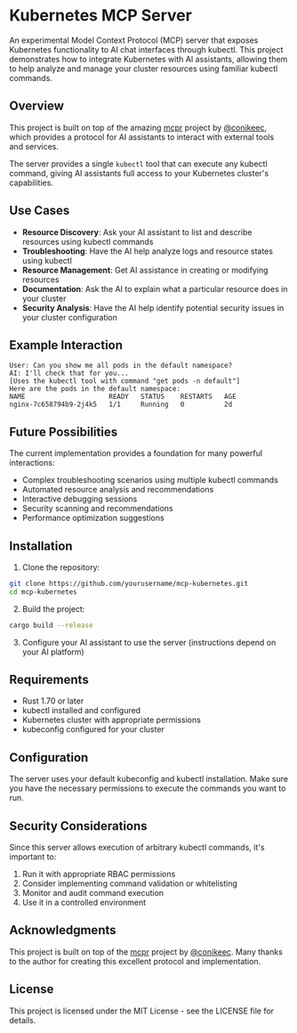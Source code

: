 # Kubernetes MCP Server

An experimental Model Context Protocol (MCP) server that exposes Kubernetes functionality to AI chat interfaces through kubectl. This project demonstrates how to integrate Kubernetes with AI assistants, allowing them to help analyze and manage your cluster resources using familiar kubectl commands.

## Overview

This project is built on top of the amazing [mcpr](https://github.com/conikeec/mcpr) project by [@conikeec](https://github.com/conikeec), which provides a protocol for AI assistants to interact with external tools and services.

The server provides a single `kubectl` tool that can execute any kubectl command, giving AI assistants full access to your Kubernetes cluster's capabilities.

## Use Cases

- **Resource Discovery**: Ask your AI assistant to list and describe resources using kubectl commands
- **Troubleshooting**: Have the AI help analyze logs and resource states using kubectl
- **Resource Management**: Get AI assistance in creating or modifying resources
- **Documentation**: Ask the AI to explain what a particular resource does in your cluster
- **Security Analysis**: Have the AI help identify potential security issues in your cluster configuration

## Example Interaction

```
User: Can you show me all pods in the default namespace?
AI: I'll check that for you...
[Uses the kubectl tool with command "get pods -n default"]
Here are the pods in the default namespace:
NAME                     READY   STATUS    RESTARTS   AGE
nginx-7c658794b9-2j4k5   1/1     Running   0          2d
```

## Future Possibilities

The current implementation provides a foundation for many powerful interactions:

- Complex troubleshooting scenarios using multiple kubectl commands
- Automated resource analysis and recommendations
- Interactive debugging sessions
- Security scanning and recommendations
- Performance optimization suggestions

## Installation

1. Clone the repository:
```bash
git clone https://github.com/yourusername/mcp-kubernetes.git
cd mcp-kubernetes
```

2. Build the project:
```bash
cargo build --release
```

3. Configure your AI assistant to use the server (instructions depend on your AI platform)

## Requirements

- Rust 1.70 or later
- kubectl installed and configured
- Kubernetes cluster with appropriate permissions
- kubeconfig configured for your cluster

## Configuration

The server uses your default kubeconfig and kubectl installation. Make sure you have the necessary permissions to execute the commands you want to run.

## Security Considerations

Since this server allows execution of arbitrary kubectl commands, it's important to:

1. Run it with appropriate RBAC permissions
2. Consider implementing command validation or whitelisting
3. Monitor and audit command execution
4. Use it in a controlled environment

## Acknowledgments

This project is built on top of the [mcpr](https://github.com/conikeec/mcpr) project by [@conikeec](https://github.com/conikeec). Many thanks to the author for creating this excellent protocol and implementation.

## License

This project is licensed under the MIT License - see the LICENSE file for details. 
